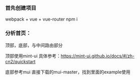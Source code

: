 ### 首先创建项目
webpack + vue + vue-router
npm i

### 分析首页：
顶部，底部，与中间路由部分

顶部使用mint-ui
具体参考：https://mint-ui.github.io/docs/#/zh-cn2/quickstart


底部参考mui
直接下载的mui-master，找到里面的example使用

























